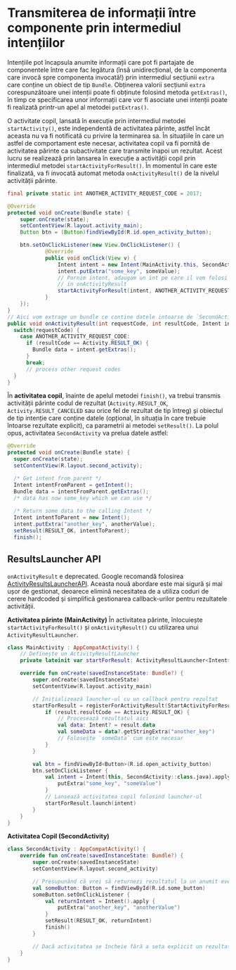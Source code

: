 # Transmiterea de informații între componente prin intermediul intențiilor

Intențiile pot încapsula anumite informații care pot fi partajate de
componentele între care fac legătura (însă unidirecțional, de la
componenta care invocă spre componenta invocată!) prin intermediul
secțiunii `extra` care conține un obiect de tip `Bundle`. Obținerea
valorii secțiunii `extra` corespunzătoare unei intenții poate fi
obținute folosind metoda `getExtras()`, în timp ce specificarea unor
informații care vor fi asociate unei intenții poate fi realizată
printr-un apel al metodei `putExtras()`.


O activitate copil, lansată în execuție prin intermediul metodei
`startActivity()`, este independentă de activitatea părinte, astfel
încât aceasta nu va fi notificată cu privire la terminarea sa. În
situațiile în care un astfel de comportament este necesar, activitatea
copil va fi pornită de activitatea părinte ca subactivitate care
transmite înapoi un rezultat. Acest lucru se realizează prin lansarea în
execuție a activității copil prin intermediul metodei
`startActivityForResult()`. În momentul în care este finalizată, va fi
invocată automat metoda `onActivityResult()` de la nivelul activității
părinte.


```java
final private static int ANOTHER_ACTIVITY_REQUEST_CODE = 2017;

@Override
protected void onCreate(Bundle state) {
    super.onCreate(state);
    setContentView(R.layout.activity_main);
    Button btn = (Button)findViewById(R.id.open_activity_button);    

    btn.setOnClickListener(new View.OnClickListener() {         
            @Override
            public void onClick(View v) {
                Intent intent = new Intent(MainActivity.this, SecondActivity.class);
                intent.putExtra("some_key", someValue);
                // Pornim intent, adaugam un int pe care il vom folosi ca filtru
                // in onActivityResult
                startActivityForResult(intent, ANOTHER_ACTIVITY_REQUEST_CODE);
            }
    });
}
// Aici vom extrage un bundle ce contine datele intoarse de `SecondActivity`
public void onActivityResult(int requestCode, int resultCode, Intent intent) {
  switch(requestCode) {
    case ANOTHER_ACTIVITY_REQUEST_CODE:
      if (resultCode == Activity.RESULT_OK) {
        Bundle data = intent.getExtras();
      }
      break;
      // process other request codes
  }
}
```

În **activitatea copil**, înainte de apelul metodei `finish()`, va
trebui transmis activității părinte codul de rezultat
(`Activity.RESULT_OK`, `Activity.RESULT_CANCELED` sau orice fel de
rezultat de tip întreg) și obiectul de tip intenție care conține datele
(opțional, în situația în care trebuie întoarse rezultate explicit), ca
parametrii ai metodei `setResult()`. La polul opus, activitatea `SecondActivity` va prelua datele astfel:

```java
@Override
protected void onCreate(Bundle state) {
  super.onCreate(state);
  setContentView(R.layout.second_activity);

  /* Get intent from parent */
  Intent intentFromParent = getIntent();
  Bundle data = intentFromParent.getExtras();
  /* data has now some_key which we can use */
  
  /* Return some data to the calling Intent */
  Intent intentToParent = new Intent();
  intent.putExtra("another_key", anotherValue);
  setResult(RESULT_OK, intentToParent);
  finish();
```

## ResultsLauncher API
`onActivityResult` e deprecated. Google recomandă folosirea  [ActivityResultsLauncherAPI](https://developer.android.com/training/basics/intents/result).
Aceasta nouă abordare este mai sigură și mai ușor de gestionat, deoarece elimină necesitatea de a utiliza coduri de cerere hardcoded și simplifică gestionarea callback-urilor pentru rezultatele activității.

**Activitatea părinte (MainActivity)**
În activitatea părinte, înlocuiește `startActivityForResult()` și `onActivityResult()` cu utilizarea unui `ActivityResultLauncher`.

```kotlin
class MainActivity : AppCompatActivity() {
    // Definește un ActivityResultLauncher
    private lateinit var startForResult: ActivityResultLauncher<Intent>

    override fun onCreate(savedInstanceState: Bundle?) {
        super.onCreate(savedInstanceState)
        setContentView(R.layout.activity_main)

        // Inițializează launcher-ul cu un callback pentru rezultat
        startForResult = registerForActivityResult(StartActivityForResult()) { result ->
            if (result.resultCode == Activity.RESULT_OK) {
                // Procesează rezultatul aici
                val data: Intent? = result.data
                val someData = data?.getStringExtra("another_key")
                // Folosește `someData` cum este necesar
            }
        }

        val btn = findViewById<Button>(R.id.open_activity_button)
        btn.setOnClickListener {
            val intent = Intent(this, SecondActivity::class.java).apply {
                putExtra("some_key", "someValue")
            }
            // Lansează activitatea copil folosind launcher-ul
            startForResult.launch(intent)
        }
    }
}
```

**Activitatea Copil (SecondActivity)**
```Kotlin
class SecondActivity : AppCompatActivity() {
    override fun onCreate(savedInstanceState: Bundle?) {
        super.onCreate(savedInstanceState)
        setContentView(R.layout.second_activity)

        // Presupunând că vrei să returnezi rezultatul la un anumit eveniment, de exemplu, la apăsarea unui buton
        val someButton: Button = findViewById(R.id.some_button)
        someButton.setOnClickListener {
            val returnIntent = Intent().apply {
                putExtra("another_key", "anotherValue")
            }
            setResult(RESULT_OK, returnIntent)
            finish()
        }

        // Dacă activitatea se încheie fără a seta explicit un rezultat, poți să nu faci nimic sau să setezi RESULT_CANCELED
    }
}
```